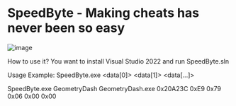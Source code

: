 # SpeedByte - Making cheats has never been so easy
![image](https://user-images.githubusercontent.com/66429886/139528223-2501a835-cb4a-4589-ab49-e13dde3b0924.png)

How to use it? You want to install Visual Studio 2022 and run SpeedByte.sln

Usage Example: SpeedByte.exe <process> <module> <offset> <data[0]> <data[1]> <data[...]>
  
SpeedByte.exe GeometryDash GeometryDash.exe 0x20A23C 0xE9 0x79 0x06 0x00 0x00


